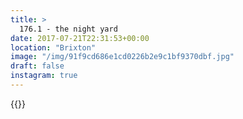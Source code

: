 ```yaml
---
title: >
  176.1 - the night yard
date: 2017-07-21T22:31:53+00:00
location: "Brixton"
image: "/img/91f9cd686e1cd0226b2e9c1bf9370dbf.jpg"
draft: false
instagram: true
---
```


{{<photo src="/img/91f9cd686e1cd0226b2e9c1bf9370dbf.jpg">}}
